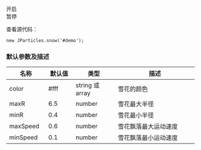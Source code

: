 <div class="instance">
    <div class="demo"></div>
	<div class="ctrl">
		<div class="btn btn-default open">开启</div>
		<div class="btn btn-default pause">暂停</div>
	</div>
</div>

查看源代码：

	new JParticles.snow('#demo');

### 默认参数及描述

<table class="table table-bordered-inner table-striped">
    <thead>
	    <tr>
	        <th width="100">名称</th>
	        <th width="100">默认值</th>
	        <th width="150">类型</th>
	        <th width="450">描述</th>
	    </tr>
    </thead>
    <tbody>
	    <tr>
	        <td>color</td>
	        <td>#fff</td>
	        <td>string 或 array</td>
	        <td>雪花的颜色</td>
	    </tr>
	    <tr>
	        <td>maxR</td>
	        <td>6.5</td>
	        <td>number</td>
	        <td>雪花最大半径</td>
	    </tr>
	    <tr>
	        <td>minR</td>
	        <td>0.4</td>
	        <td>number</td>
	        <td>雪花最小半径</td>
	    </tr>
	    <tr>
	        <td>maxSpeed</td>
	        <td>0.6</td>
	        <td>number</td>
	        <td>雪花飘落最大运动速度</td>
	    </tr>
	    <tr>
	        <td>minSpeed</td>
	        <td>0.1</td>
	        <td>number</td>
	        <td>雪花飘落最小运动速度</td>
	    </tr>
    </tbody>
</table>
